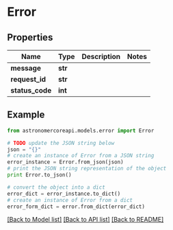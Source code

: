 # Error


## Properties
Name | Type | Description | Notes
------------ | ------------- | ------------- | -------------
**message** | **str** |  | 
**request_id** | **str** |  | 
**status_code** | **int** |  | 

## Example

```python
from astronomercoreapi.models.error import Error

# TODO update the JSON string below
json = "{}"
# create an instance of Error from a JSON string
error_instance = Error.from_json(json)
# print the JSON string representation of the object
print Error.to_json()

# convert the object into a dict
error_dict = error_instance.to_dict()
# create an instance of Error from a dict
error_form_dict = error.from_dict(error_dict)
```
[[Back to Model list]](../README.md#documentation-for-models) [[Back to API list]](../README.md#documentation-for-api-endpoints) [[Back to README]](../README.md)


